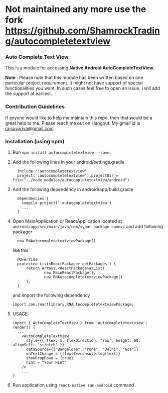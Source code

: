 # Not maintained any more use the fork https://github.com/ShamrockTrading/autocompletetextview

### Auto Complete Text View

This is a module for accessing **Native Android AutoCompleteTextView.**

**Note** : Please note that this module has been written based on one particular project requirement. It might not have support of special functionalities you want. In such cases feel free to open an issue. I will add the support at earliest.

### Contribution Guidelines
If anyone would like to help me maintain this repo, then that would be a great help to me. Please reach me out on Hangout. My gmail id is rajsuvariya@gmail.com

### Installation (using npm)
1. Run `npm install autocompletetextview --save`.
2. Add the following lines in your android/settings.gradle
    ```
      include ':autocompletetextview'
      project(':autocompletetextview').projectDir = file("../node_modules/autocompletetextview/android")
    ```
3. Add the following dependency in android/app/build.gradle
    ```
      dependencies {
        compile project(':autocompletetextview')
        ...
      }
    ```
4. Open MainApplication or ReactApplication located at `android/app/src/main/java/com/<your package name>/` and add following packager
    ```
      new RNAutocompletetextviewPackage()
    ```


    like this

    ```
      @Override
      protected List<ReactPackage> getPackages() {
          return Arrays.<ReactPackage>asList(
                  new MainReactPackage(),
                  new RNAutocompletetextviewPackage()
          );
      }
    ```
    and import the following dependency

    ```
    import com.reactlibrary.RNAutocompletetextviewPackage;
    ```
5. USAGE:
    ```
    import { AutoCompleteTextView } from 'autocompletetextview';
    render() {
      ...
        <AutoCompleteTextView
          style={{ flex: 1, flexDirection: 'row', height: 60, alignSelf: 'stretch' }}
          dataSource={["Bangalore", "Pune", "Delhi", "Goa"]}
          onTextChange = {(text)=>console.log(text)}
          showDropDown = {true}
          hint = "Your Hint"
        />
        ...
    }
    ```
6. Run application using `react-native run-android` command
